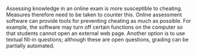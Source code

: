 Assessing knowledge in an online exam is more susceptible to cheating. Measures therefore need to be taken to counter this. Online assessment software can provide tools for preventing cheating as much as possible. For example, the software may turn off certain functions on the computer so that students cannot open an external web page. Another option is to use textual fill-in questions; although these are open questions, grading can be partially automated.